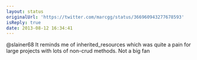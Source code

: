 ```yaml
---
layout: status
originalUrl: 'https://twitter.com/marcgg/status/366960943277678593'
isReply: true
date: 2013-08-12 16:34:41
---
```


@slainer68 It reminds me of inherited_resources which was quite a pain for large projects with lots of non-crud methods. Not a big fan
